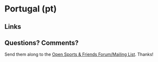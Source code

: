 # Portugal (pt)

## Links




## Questions? Comments?

Send them along to the
[Open Sports & Friends Forum/Mailing List](http://groups.google.com/group/opensport).
Thanks!
